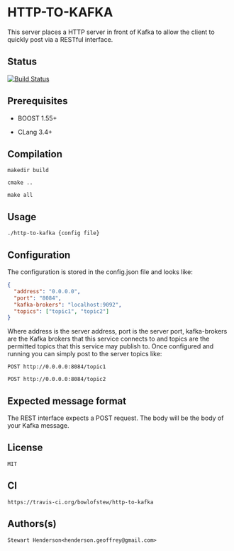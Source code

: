 # HTTP-TO-KAFKA #

This server places a HTTP server in front of Kafka to allow the client to 
quickly post via a RESTful interface.

## Status ##

[![Build Status](https://travis-ci.org/bowlofstew/http-to-kafka.png)](https://travis-ci.org/bowlofstew/http-to-kafka)

## Prerequisites ##

  * BOOST 1.55+
  
  * CLang 3.4+

## Compilation ##

    makedir build
    
    cmake ..
    
    make all

## Usage ##

    ./http-to-kafka {config file}

## Configuration ##

The configuration is stored in the config.json file and looks like:

  ```json
  {
    "address": "0.0.0.0",
    "port": "8084",
    "kafka-brokers": "localhost:9092",
    "topics": ["topic1", "topic2"]
  }
  ```
  
  Where address is the server address, port is the server port, kafka-brokers
  are the Kafka brokers that this service connects to and topics are the permitted
  topics that this service may publish to.  Once configured and running you can 
  simply post to the server topics like:
  
    POST http://0.0.0.0:8084/topic1
  
    POST http://0.0.0.0:8084/topic2

## Expected message format ##

The REST interface expects a POST request.  The body will
be the body of your Kafka message.

## License ##

    MIT
    
## CI ##

    https://travis-ci.org/bowlofstew/http-to-kafka

## Authors(s) ##

    Stewart Henderson<henderson.geoffrey@gmail.com>

